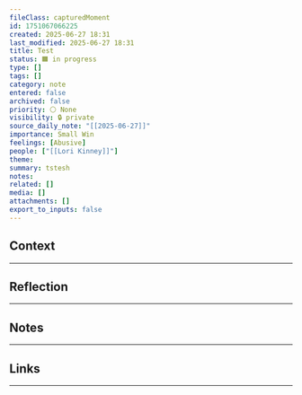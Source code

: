 ```yaml
---
fileClass: capturedMoment
id: 1751067066225
created: 2025-06-27 18:31
last_modified: 2025-06-27 18:31
title: Test
status: 🟧 in progress
type: []
tags: []
category: note
entered: false
archived: false
priority: ⚪ None
visibility: 🔒 private
source_daily_note: "[[2025-06-27]]"
importance: Small Win
feelings: [Abusive]
people: ["[[Lori Kinney]]"]
theme: 
summary: tstesh
notes: 
related: []
media: []
attachments: []
export_to_inputs: false
---
```


## Context
---

## Reflection
---

## Notes 
---

## Links
---

